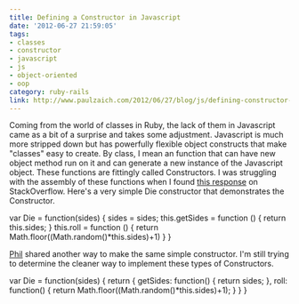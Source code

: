 ```yaml
---
title: Defining a Constructor in Javascript
date: '2012-06-27 21:59:05'
tags:
- classes
- constructor
- javascript
- js
- object-oriented
- oop
category: ruby-rails
link: http://www.paulzaich.com/2012/06/27/blog/js/defining-constructor-javascript/
---
```


Coming from the world of classes in Ruby, the lack of them in Javascript came as a bit of a surprise and takes some adjustment. Javascript is much more stripped down but has powerfully flexible object constructs that make "classes" easy to create. By class, I mean an function that can have new object method run on it and can generate a new instance of the Javascript object. These functions are fittingly called Constructors. I was struggling with the assembly of these functions when I found
[this response](http://stackoverflow.com/questions/1114024/constructors-in-javascript-objects) on StackOverflow. Here's a very simple Die constructor that demonstrates the Constructor.


var Die = function(sides) {
  sides = sides;
  this.getSides = function () {
    return this.sides;
  }
  this.roll = function () {
    return Math.floor((Math.random()*this.sides)+1)
  }
}


[Phil](http://philaquilina.tumblr.com/) shared another way to make the same simple constructor. I'm still trying to determine the cleaner way to implement these types of Constructors.


var Die = function(sides) {
  return {
    getSides: function() {
      return sides;
    },
    roll: function() {
      return Math.floor((Math.random()*this.sides)+1);
    }
  }
}
